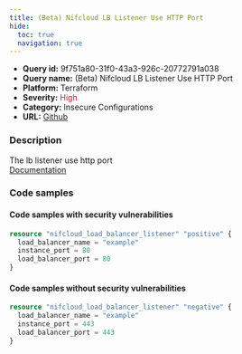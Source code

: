 ```yaml
---
title: (Beta) Nifcloud LB Listener Use HTTP Port
hide:
  toc: true
  navigation: true
---
```


<style>
  .highlight .hll {
    background-color: #ff171742;
  }
  .md-content {
    max-width: 1100px;
    margin: 0 auto;
  }
</style>

-   **Query id:** 9f751a80-31f0-43a3-926c-20772791a038
-   **Query name:** (Beta) Nifcloud LB Listener Use HTTP Port
-   **Platform:** Terraform
-   **Severity:** <span style="color:#bb2124">High</span>
-   **Category:** Insecure Configurations
-   **URL:** [Github](https://github.com/Checkmarx/kics/tree/master/assets/queries/terraform/nifcloud/load_balancer_listener_use_http)

### Description
The lb listener use http port<br>
[Documentation](https://registry.terraform.io/providers/nifcloud/nifcloud/latest/docs/resources/load_balancer_listener#load_balancer_port)

### Code samples
#### Code samples with security vulnerabilities
```tf title="Positive test num. 1 - tf file" hl_lines="1"
resource "nifcloud_load_balancer_listener" "positive" {
  load_balancer_name = "example"
  instance_port = 80
  load_balancer_port = 80
}

```


#### Code samples without security vulnerabilities
```tf title="Negative test num. 1 - tf file"
resource "nifcloud_load_balancer_listener" "negative" {
  load_balancer_name = "example"
  instance_port = 443
  load_balancer_port = 443
}

```

